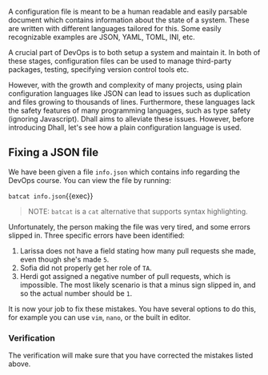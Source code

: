 A configuration file is meant to be a human readable and easily parsable document which contains information about the state of a system. These are written with different languages tailored for this.
Some easily recognizable examples are JSON, YAML, TOML, INI, etc.

A crucial part of DevOps is to both setup a system and maintain it.
In both of these stages, configuration files can be used to manage third-party packages, testing, specifying version control tools etc.

However, with the growth and complexity of many projects, using plain configuration languages like JSON can lead to issues such as duplication and files growing to thousands of lines.
Furthermore, these languages lack the safety features of many programming languages, such as type safety (ignoring Javascript).
Dhall aims to alleviate these issues.
However, before introducing Dhall, let's see how a plain configuration language is used.

## Fixing a JSON file
We have been given a file `info.json` which contains info regarding the DevOps course. You can view the file by running:

`batcat info.json`{{exec}}

> NOTE: `batcat` is a `cat` alternative that supports syntax highlighting.

Unfortunately, the person making the file was very tired, and some errors slipped in.
Three specific errors have been identified: 

1. Larissa does not have a field stating how many pull requests she made, even though she's made `5`. 
2. Sofia did not properly get her role of `TA`. 
3. Herdi got assigned a negative number of pull requests, which is impossible. The most likely scenario is that a minus sign slipped in, and so the actual number should be `1`.

It is now your job to fix these mistakes. You have several options to do this, for example you can use `vim`, `nano`, or the built in editor.

### Verification

The verification will make sure that you have corrected the mistakes listed above.